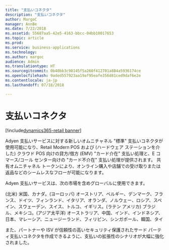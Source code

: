 ```yaml
---
title: "支払いコネクタ"
description: "支払いコネクタ"
author: MargoC
manager: AnnBe
ms.date: 7/22/2018
ms.assetid: 55687aa5-42e5-4163-bbcc-04bb10017653
ms.topic: article
ms.prod: 
ms.service: business-applications
ms.technology: 
ms.author: margoc
audience: Admin
ms.translationtype: HT
ms.sourcegitcommit: 0b40bb3c98145f5a260f412701a884a5936174ce
ms.openlocfilehash: 9aded557923aa19af95eafe356d81ced9daf6e2e
ms.contentlocale: ja-jp
ms.lasthandoff: 07/18/2018

---
```

#  <a name="payment-connector"></a>支払いコネクタ

[!include[dynamics365-retail banner](../includes/dynamics365-retail.md)]




Adyen 支払いサービスに対する新しいオムニチャネル "標準" 支払いコネクタが使用可能になり、Retail Modern POS および (ハードウェア ステーションを介した) クラウド POS 向けの貸方/借方 (EMV) "カード介在" 支払い処理と、E コマース/コール センター向けの "カード不介在" 支払い処理が提供されます。 共有オムニチャネル トークンにより、オンライン購入や店舗での受け取りまたは返品などのシームレスなフローが可能になります。

Adyen 支払いサービスは、次の市場を含めグローバルに使用できます。

(北米) 米国、カナダ。(ヨーロッパ) オーストリア、ベルギー、デンマーク、フランス、ドイツ、フィンランド、イタリア、オランダ、ノルウェー、ロシア、スペイン、スウェーデン、スイス、トルコ、イギリス。(ラテン アメリカ) ブラジル、メキシコ。(アジア太平洋) オーストラリア、中国、インド、インドネシア、日本、マレーシア、ニュージーランド、フィリピン、シンガポール、韓国、タイ

また、パートナーや ISV が信頼性の高いセキュリティ保護されたサード パーティ支払いコネクタを作成できるように、支払いの拡張性のシナリオが大幅に強化されました。


